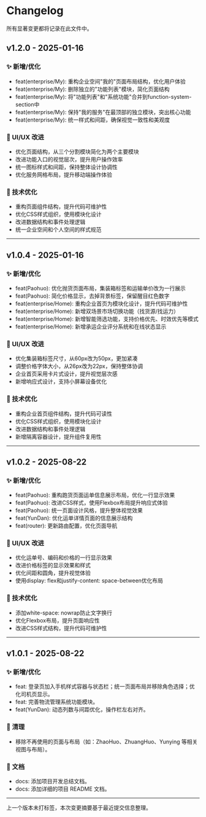 # Changelog

所有显著变更都将记录在此文件中。

## v1.2.0 - 2025-01-16

### ✨ 新增/优化
- feat(enterprise/My): 重构企业空间"我的"页面布局结构，优化用户体验
- feat(enterprise/My): 删除独立的"功能列表"模块，简化页面结构
- feat(enterprise/My): 将"功能列表"和"系统功能"合并到function-system-section中
- feat(enterprise/My): 保持"我的服务"在最顶部的独立模块，突出核心功能
- feat(enterprise/My): 统一样式和间距，确保视觉一致性和美观度

### 🎨 UI/UX 改进
- 优化页面结构，从三个分割模块简化为两个主要模块
- 改进功能入口的视觉层次，提升用户操作效率
- 统一图标样式和间距，保持整体设计协调性
- 优化服务网格布局，提升移动端操作体验

### 🔧 技术优化
- 重构页面组件结构，提升代码可维护性
- 优化CSS样式组织，使用模块化设计
- 改进数据结构和事件处理逻辑
- 统一企业空间和个人空间的样式规范

---

## v1.0.4 - 2025-01-16

### ✨ 新增/优化
- feat(Paohuo): 优化抛货页面布局，集装箱标签和运输单价改为一行展示
- feat(Paohuo): 简化价格显示，去掉背景标签，保留醒目红色数字
- feat(enterprise/Home): 重构企业首页为模块化设计，提升代码可维护性
- feat(enterprise/Home): 新增双场景市场切换功能（找货源/找运力）
- feat(enterprise/Home): 新增智能筛选功能，支持价格优先、时效优先等模式
- feat(enterprise/Home): 新增承运企业评分系统和在线状态显示

### 🎨 UI/UX 改进
- 优化集装箱标签尺寸，从60px改为50px，更加紧凑
- 调整价格字体大小，从26px改为22px，保持整体协调
- 企业首页采用卡片式设计，提升视觉层次感
- 新增响应式设计，支持小屏幕设备优化

### 🔧 技术优化
- 重构企业首页组件结构，提升代码可读性
- 优化CSS样式组织，使用模块化设计
- 改进数据结构和事件处理逻辑
- 新增隔离容器设计，提升组件复用性

---

## v1.0.2 - 2025-08-22

### ✨ 新增/优化
- feat(Paohuo): 重构跑货页面运单信息展示布局，优化一行显示效果
- feat(Paohuo): 改进CSS样式，使用Flexbox布局提升响应式体验
- feat(Paohuo): 统一页面设计风格，提升整体视觉效果
- feat(YunDan): 优化运单详情页面的信息展示结构
- feat(router): 更新路由配置，优化页面导航

### 🎨 UI/UX 改进
- 优化运单号、编码和价格的一行显示效果
- 改进价格标签的显示效果和样式
- 优化间距和圆角，提升视觉体验
- 使用display: flex和justify-content: space-between优化布局

### 🔧 技术优化
- 添加white-space: nowrap防止文字换行
- 优化Flexbox布局，提升页面响应性
- 改进CSS样式结构，提升代码可维护性

---

## v1.0.1 - 2025-08-22

### ✨ 新增/优化
- feat: 登录页加入手机样式容器与状态栏；统一页面布局并移除角色选择；优化司机页显示。
- feat: 完善物流管理系统功能模块。
- feat(YunDan): 动态列数与间距优化，操作栏左右对齐。

### 🧹 清理
- 移除不再使用的页面与布局（如：ZhaoHuo、ZhuangHuo、Yunying 等相关视图与布局）。

### 📝 文档
- docs: 添加项目开发总结文档。
- docs: 添加详细的项目 README 文档。

---
上一个版本未打标签，本次变更摘要基于最近提交信息整理。


